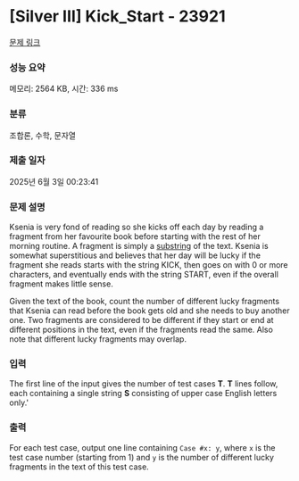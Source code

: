 # [Silver III] Kick_Start - 23921 

[문제 링크](https://www.acmicpc.net/problem/23921) 

### 성능 요약

메모리: 2564 KB, 시간: 336 ms

### 분류

조합론, 수학, 문자열

### 제출 일자

2025년 6월 3일 00:23:41

### 문제 설명

<p>Ksenia is very fond of reading so she kicks off each day by reading a fragment from her favourite book before starting with the rest of her morning routine. A fragment is simply a <a href="https://en.wikipedia.org/wiki/Substring">substring</a> of the text. Ksenia is somewhat superstitious and believes that her day will be lucky if the fragment she reads starts with the string KICK, then goes on with 0 or more characters, and eventually ends with the string START, even if the overall fragment makes little sense.</p>

<p>Given the text of the book, count the number of different lucky fragments that Ksenia can read before the book gets old and she needs to buy another one. Two fragments are considered to be different if they start or end at different positions in the text, even if the fragments read the same. Also note that different lucky fragments may overlap.</p>

### 입력 

 <p>The first line of the input gives the number of test cases <b>T</b>. <b>T</b> lines follow, each containing a single string <b>S</b> consisting of upper case English letters only.'</p>

### 출력 

 <p>For each test case, output one line containing <code>Case #x: y</code>, where <code>x</code> is the test case number (starting from 1) and <code>y</code> is the number of different lucky fragments in the text of this test case.</p>

